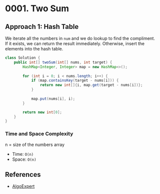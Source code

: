 # 0001. Two Sum

## Approach 1: Hash Table
We iterate all the numbers in `num` and we do lookup to find the compliment. If it exists, we can return the result immediately. Otherwise, insert the elements into the hash table.

```Java
class Solution {
    public int[] twoSum(int[] nums, int target) {
        HashMap<Integer, Integer> map = new HashMap<>();
		
		for (int i = 0; i < nums.length; i++) {
			if (map.containsKey(target - nums[i])) {
				return new int[]{i, map.get(target - nums[i])};
			}
			
			map.put(nums[i], i);
		}

        return new int[0];
    }
}
```

### Time and Space Complexity

n = size of the numbers array
- Time: `O(n)`
- Space: `O(n)`

## References
- [AlgoExpert](https://www.algoexpert.io/questions/Two%20Number%20Sum)